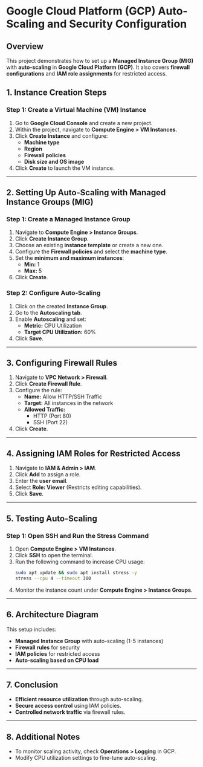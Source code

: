 # **Google Cloud Platform (GCP) Auto-Scaling and Security Configuration**

## **Overview**
This project demonstrates how to set up a **Managed Instance Group (MIG)** with **auto-scaling** in **Google Cloud Platform (GCP)**. It also covers **firewall configurations** and **IAM role assignments** for restricted access.

## **1. Instance Creation Steps**

### **Step 1: Create a Virtual Machine (VM) Instance**
1. Go to **Google Cloud Console** and create a new project.
2. Within the project, navigate to **Compute Engine > VM Instances**.
3. Click **Create Instance** and configure:
   - **Machine type**
   - **Region**
   - **Firewall policies**
   - **Disk size and OS image**
4. Click **Create** to launch the VM instance.

---

## **2. Setting Up Auto-Scaling with Managed Instance Groups (MIG)**

### **Step 1: Create a Managed Instance Group**
1. Navigate to **Compute Engine > Instance Groups**.
2. Click **Create Instance Group**.
3. Choose an existing **instance template** or create a new one.
4. Configure the **Firewall policies** and select the **machine type**.
5. Set the **minimum and maximum instances**:
   - **Min:** 1
   - **Max:** 5
6. Click **Create**.

### **Step 2: Configure Auto-Scaling**
1. Click on the created **Instance Group**.
2. Go to the **Autoscaling tab**.
3. Enable **Autoscaling** and set:
   - **Metric:** CPU Utilization
   - **Target CPU Utilization:** 60%
4. Click **Save**.

---

## **3. Configuring Firewall Rules**

1. Navigate to **VPC Network > Firewall**.
2. Click **Create Firewall Rule**.
3. Configure the rule:
   - **Name:** Allow HTTP/SSH Traffic
   - **Target:** All instances in the network
   - **Allowed Traffic:**
     - HTTP (Port 80)
     - SSH (Port 22)
4. Click **Create**.

---

## **4. Assigning IAM Roles for Restricted Access**

1. Navigate to **IAM & Admin > IAM**.
2. Click **Add** to assign a role.
3. Enter the **user email**.
4. Select **Role: Viewer** (Restricts editing capabilities).
5. Click **Save**.

---

## **5. Testing Auto-Scaling**

### **Step 1: Open SSH and Run the Stress Command**
1. Open **Compute Engine > VM Instances**.
2. Click **SSH** to open the terminal.
3. Run the following command to increase CPU usage:
   ```bash
   sudo apt update && sudo apt install stress -y
   stress --cpu 4 --timeout 300
   ```
4. Monitor the instance count under **Compute Engine > Instance Groups**.

---

## **6. Architecture Diagram**
This setup includes:
- **Managed Instance Group** with auto-scaling (1-5 instances)
- **Firewall rules** for security
- **IAM policies** for restricted access
- **Auto-scaling based on CPU load**



---

## **7. Conclusion**
- **Efficient resource utilization** through auto-scaling.
- **Secure access control** using IAM policies.
- **Controlled network traffic** via firewall rules.

---

## **8. Additional Notes**
- To monitor scaling activity, check **Operations > Logging** in GCP.
- Modify CPU utilization settings to fine-tune auto-scaling.

